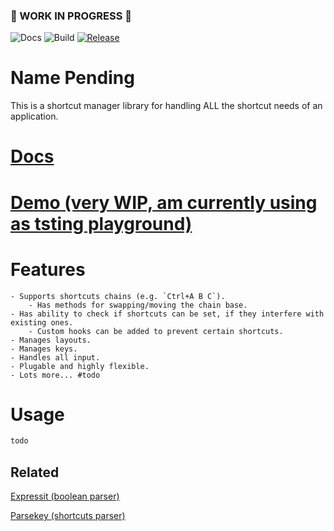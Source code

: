 ### 🚧 WORK IN PROGRESS 🚧


![Docs](https://github.com/alanscodelog/shortcuts-manager/workflows/Docs/badge.svg)
![Build](https://github.com/alanscodelog/shortcuts-manager/workflows/Build/badge.svg)
[![Release](https://github.com/alanscodelog/shortcuts-manager/workflows/Release/badge.svg)](https://www.npmjs.com/package/shortcuts-manager)

# Name Pending

This is a shortcut manager library for handling ALL the shortcut needs of an application.

# [Docs](https://alanscodelog.github.io/shortcuts-manager)

# [Demo (very WIP, am currently using as tsting playground)](https://alanscodelog.github.io/shortcuts-manager)

# Features
	- Supports shortcuts chains (e.g. `Ctrl+A B C`).
		- Has methods for swapping/moving the chain base.
	- Has ability to check if shortcuts can be set, if they interfere with existing ones.
		- Custom hooks can be added to prevent certain shortcuts.
	- Manages layouts.
	- Manages keys.
	- Handles all input.
	- Plugable and highly flexible.
	- Lots more... #todo

# Usage

```ts
todo
```

## Related

[Expressit (boolean parser)](https://github.com/alanscodelog/parsekey)

[Parsekey (shortcuts parser)](https://github.com/alanscodelog/parsekey)
